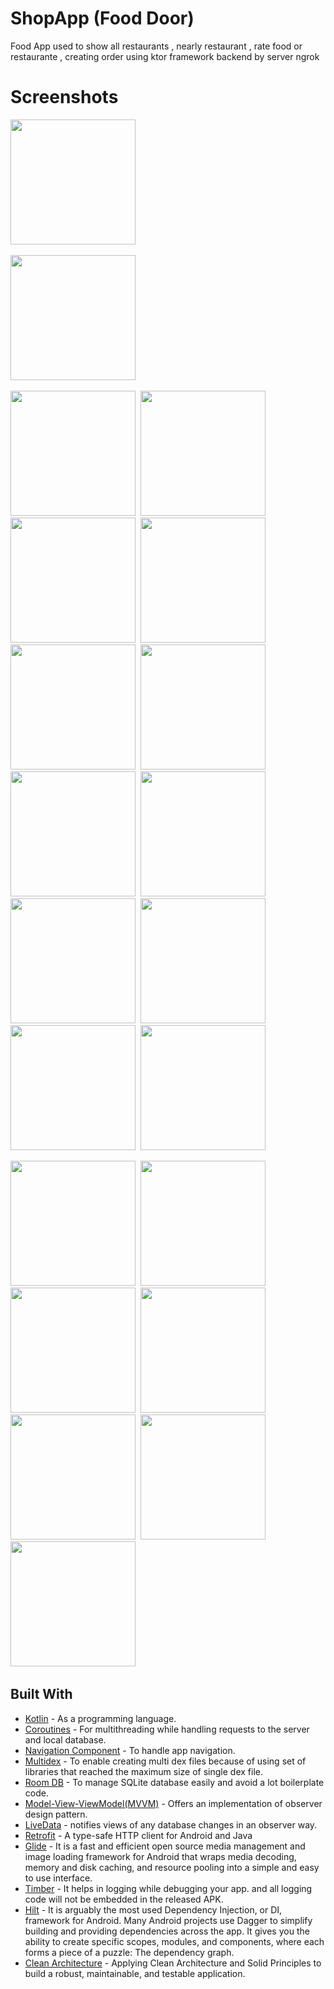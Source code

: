 # ShopApp (Food Door)

Food App used to show all restaurants , nearly restaurant , rate food or restaurante , creating order  using ktor framework backend by server ngrok 

 # Screenshots

<img src="https://user-images.githubusercontent.com/67482991/147862490-e8dca851-c23e-4e98-bdf1-e655f4d96973.jpeg" width="200">&nbsp;

<img src="https://user-images.githubusercontent.com/67482991/147862548-b073f263-2886-4aaf-b916-cd6bbfc9b36a.png" width="200">&nbsp;

<img src="https://user-images.githubusercontent.com/67482991/147862610-4bd6bbe5-aad5-4b83-b30e-ddfd2ca51cda.jpeg" width="200">&nbsp;
<img src="https://user-images.githubusercontent.com/67482991/147862611-4a6c0997-bf55-4a8b-8c94-228b795bc314.jpeg" width="200">&nbsp;
<img src="https://user-images.githubusercontent.com/67482991/147862613-933a9e53-5c56-4aef-914e-a9f5a1693932.jpeg" width="200">&nbsp;
<img src="https://user-images.githubusercontent.com/67482991/147862614-0b63b032-0bbc-4064-93c6-a0f07021c9fe.jpeg" width="200">&nbsp;
<img src="https://user-images.githubusercontent.com/67482991/147862615-c86d1a3d-bb8b-4a42-86d9-1c0481ac0eb9.jpeg" width="200">&nbsp;
<img src="https://user-images.githubusercontent.com/67482991/147862616-c233c37f-5326-457c-9487-a91574ea7b98.jpeg" width="200">&nbsp;
<img src="https://user-images.githubusercontent.com/67482991/147862617-7182cf7b-48bb-4dcf-9b5c-306cbc7d4c3c.jpeg" width="200">&nbsp;
<img src="https://user-images.githubusercontent.com/67482991/147862618-a7b4b31c-107d-4b4f-a800-2d0db85a2a88.jpeg" width="200">&nbsp;
<img src="https://user-images.githubusercontent.com/67482991/147862619-25bf3114-fa3c-40a7-97cf-0ca9866dafce.jpeg" width="200">&nbsp;
<img src="https://user-images.githubusercontent.com/67482991/147862620-bc12bbed-5017-47f2-8433-8479788a8e26.jpeg" width="200">&nbsp;
<img src="https://user-images.githubusercontent.com/67482991/147862621-089edd1a-3f75-4beb-8521-fcede29cdd57.jpeg" width="200">&nbsp;
<img src="https://user-images.githubusercontent.com/67482991/147862622-f6248a9b-ff70-4b3e-a878-ceac20ca2995.jpeg" width="200">&nbsp;

<img src="https://user-images.githubusercontent.com/67482991/147862623-d6ac2494-79c0-427c-bce0-4e3a999d4dba.jpeg" width="200">&nbsp;
<img src="https://user-images.githubusercontent.com/67482991/147862624-94140a85-d042-4bc2-a461-89ef5de87cf1.jpeg" width="200">&nbsp;
<img src="https://user-images.githubusercontent.com/67482991/147862625-a76d996c-2678-49f4-a17a-f2c3b7dce187.jpeg" width="200">&nbsp;
<img src="https://user-images.githubusercontent.com/67482991/147862626-ad4b0ad6-fbe9-4459-935c-4b9c040c2445.jpeg" width="200">&nbsp;
<img src="https://user-images.githubusercontent.com/67482991/147862627-b20ef45a-4c0d-4d4f-b971-0bd2b9a8bf78.jpeg" width="200">&nbsp;
<img src="https://user-images.githubusercontent.com/67482991/147862628-ac9af307-f1db-4b9a-b430-4b83b81348e8.jpeg" width="200">&nbsp;
<img src="https://user-images.githubusercontent.com/67482991/147862630-a4258428-a1b3-440b-aade-1b1012017f79.jpeg" width="200">&nbsp;

## Built With

* [Kotlin](https://kotlinlang.org) - As a programming language.
* [Coroutines](https://developer.android.com/kotlin/coroutines) - For multithreading while handling requests to the server and local database.
* [Navigation Component](https://developer.android.com/guide/navigation/navigation-getting-started) - To handle app navigation.
* [Multidex](https://developer.android.com/studio/build/multidex) - To enable creating multi dex files because of using set of libraries that reached the maximum size of single dex file.
* [Room DB](https://developer.android.com/training/data-storage/room) - To manage SQLite database easily and avoid a lot boilerplate code.
* [Model-View-ViewModel(MVVM)](https://developer.android.com/topic/architecture) - Offers an implementation of observer design pattern.
* [LiveData](https://developer.android.com/topic/libraries/architecture/livedata) - notifies views of any database changes in an observer way.
* [Retrofit](https://square.github.io/retrofit/) - A type-safe HTTP client for Android and Java
* [Glide](https://github.com/bumptech/glide) - It is a fast and efficient open source media management and image loading framework for Android that wraps media decoding, memory and disk caching, and resource pooling into a simple and easy to use interface.
* [Timber](https://github.com/JakeWharton/timber) - It helps in logging while debugging your app. and all logging code will not be embedded in the released APK.
* [Hilt](https://developer.android.com/training/dependency-injection/hilt-android) - It is arguably the most used Dependency Injection, or DI, framework for Android. Many Android projects use Dagger to simplify building and providing dependencies across the app. It gives you the ability to create specific scopes, modules, and components, where each forms a piece of a puzzle: The dependency graph.
* [Clean Architecture](https://www.raywenderlich.com/3595916-clean-architecture-tutorial-for-android-getting-started) - Applying Clean Architecture and Solid Principles to build a robust, maintainable, and testable application.
